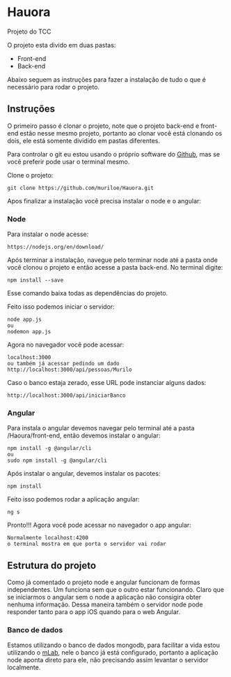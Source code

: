 # Hauora
Projeto do TCC

O projeto esta divido em duas pastas:
* Front-end
* Back-end

Abaixo seguem as instruções para fazer a instalação de tudo o que é necessário para rodar o projeto.

## Instruções

O primeiro passo é clonar o projeto, note que o projeto back-end e front-end estão nesse mesmo projeto, portanto ao clonar você está clonando os dois, ele está somente dividido em pastas diferentes.

Para controlar o git eu estou usando o próprio software do [Github](https://desktop.github.com/), mas se você preferir pode usar o terminal mesmo.

Clone o projeto:
```
git clone https://github.com/muriloe/Hauora.git
```
Apos finalizar a instalação você precisa instalar o node e o angular:

### Node

Para instalar o node acesse: 
````
https://nodejs.org/en/download/
````

Após terminar a instalação, navegue pelo terminar node até a pasta onde você clonou o projeto e então acesse a pasta back-end. No terminal digite:
````
npm install --save
````
Esse comando baixa todas as dependências do projeto.

Feito isso podemos iniciar o servidor:
````
node app.js
ou
nodemon app.js
````

Agora no navegador você pode acessar:
````
localhost:3000
ou também já acessar pedindo um dado
http://localhost:3000/api/pessoas/Murilo
````
Caso o banco estaja zerado, esse URL pode instanciar alguns dados:
````
http://localhost:3000/api/iniciarBanco
````

### Angular

Para instala o angular devemos navegar pelo terminal até a pasta /Haoura/front-end, então devemos instalar o angular:

````
npm install -g @angular/cli
ou
sudo npm install -g @angular/cli
````

Após instalar o angular, devemos instalar os pacotes:
````
npm install
````

Feito isso podemos rodar a aplicação angular:
````
ng s
````
Pronto!!! Agora você pode acessar no navegador o app angular:
````
Normalmente localhost:4200
o terminal mostra em que porta o servidor vai rodar
````

## Estrutura do projeto
Como já comentado o projeto node e angular funcionam de formas independentes. Um funciona sem que o outro estar funcionando. Claro que se iniciarmos o angular sem o node a aplicação não consigira obter nenhuma informação.
Dessa maneira também o servidor node pode responder tanto para o app iOS quando para o web Angular.

### Banco de dados
Estamos utilizando o banco de dados mongodb, para facilitar a vida estou utilizando o [mLab](https://mlab.com/home), nele o banco já está configurado, portanto a aplicação node aponta direto para ele, não precisando assim levantar o servidor localmente.




